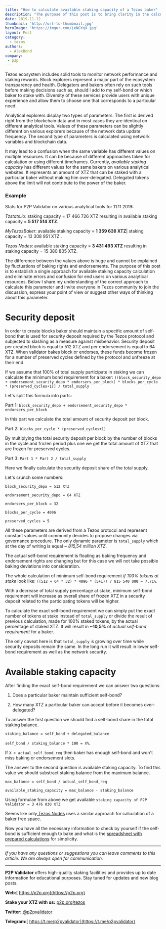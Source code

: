 ```yaml
---
title: "How to calculate available staking capacity of a Tezos baker"
description: "The purpose of this post is to bring clarity in the calculation of a baker's free space"
date: 2019-11-12
thumbnail: 'http://url-to-thumbnail.jpg'
heroImage: 'https://imgur.com/jeNGYqU.jpg'
layout: Post
category:
  - tezos
authors:
  - AlexBond
company:
 - p2p
---
```


Tezos ecosystem includes solid tools to monitor network performance and staking rewards. Block explorers represent a major part of the ecosystem transparency and health. Delegators and bakers often rely on such tools before making decisions such as, should I add to my self-bond or which baker to stake with. Diversity of these services provide users with unique experience and allow them to choose one that corresponds to a particular need.

Analytical explorers display two types of parameters. The first is derived right from the blockchain data and in most cases they are identical on different analytical tools. Values of these parameters can be slightly different on various explorers because of the network data update frequency. The second type of parameters is calculated using network variables and blockchain data.

It may lead to a confusion when the same variable has different values on multiple resources. It can be because of different approaches taken for calculation or using different timeframes. Currently, *available staking capacity* has different values for the same bakers on various analytical websites. It represents an amount of XTZ that can be staked with a particular baker without making him over-delegated. Delegated tokens above the limit will not contribute to the power of the baker.

### Example

Stats for P2P Validator on various analytical tools for 11.11.2019:

*Tzstats.io*: staking capacity = 17 466 726 XTZ resulting in available staking capacity = **5 517 514 XTZ**.

*MyTezosBaker*: available staking capacity = **1 359 639 XTZ**| staking capacity = 13 308 951 XTZ .

*Tezos Nodes*: available staking capacity = **3 431 493 XTZ** resulting in staking capacity = 15 380 805 XTZ.

The difference between the values above is huge and cannot be explained by fluctuations of baking rights and endorsements. The purpose of this post is to establish a single approach for available staking capacity calculation and eliminate errors and confusion for end users on various analytical resources. Below I share my understanding of the correct approach to calculate this parameter and invite everyone in Tezos community to join the discussion, express your point of view or suggest other ways of thinking about this parameter.

# Security deposit

In order to create blocks baker should maintain a specific amount of self-bond that is used for security deposit required by the Tezos protocol and subjected to slashing as a measure against misbehavior. Security deposit per created block is equal to 512 XTZ and per endorsement is equal to 64 XTZ. When validator bakes block or endorses, these funds become frozen for a number of preserved cycles defined by the protocol and unfreeze at their end.

If we assume that 100% of total supply participate in staking we can calculate the minimum bond requirement for a baker: `((block_security_depo + endorsement_security_depo * endorsers_per_block) * blocks_per_cycle * (preserved_cycles+1)) / total_supply`

Let's split this formula into parts:

Part 1: `block_security_depo + endorsement_security_depo * endorsers_per_block`

In this part we calculate the total amount of security deposit per block.

Part 2: `blocks_per_cycle * (preserved_cycles+1)`

By multiplying the total security deposit per block by the number of blocks in the cycle and frozen period plus one we get the total amount of XTZ that are frozen for preserved cycles.

Part 3: `Part 1 * Part 2 / total_supply`

Here we finally calculate the security deposit share of the total supply.

Let's crunch some numbers:

`block_security_depo = 512 XTZ`

`endorsement_security_depo = 64 XTZ`

`endorsers_per_block = 32`

`blocks_per_cycle = 4096`

`preserved_cycles = 5`

All these parameters are derived from a Tezos protocol and represent constant values until community decides to propose changes via governance procedure. The only dynamic parameter is `total_supply` which at the day of writing is equal *~ 815,54 million XTZ*. 

The actual self-bond requirement is floating as baking frequency and endorsement rights are changing but for this case we will not take possible baking deviations into consideration.

The whole calculation of minimum self-bond requirement *if 100% tokens at stake* look like: `((512 + 64 * 32) * 4096 * (5+1)) / 815 540 000 = 7,71%`.

With a decrease of total supply percentage at stake, minimum self-bond requirement will increase as overall share of frozen XTZ in a security deposit related to the participating tokens will be higher.

To calculate the exact self-bond requirement we can simply put the exact number of tokens at stake instead of `total_supply` or divide the result of previous calculation, made for 100% staked tokens, by the actual percentage of staked XTZ. It will result in **~10,5%** of *actual self-bond requirement* for a baker.

The only caveat here is that `total_supply` is growing over time while security deposits remain the same. In the long run it will result in lower self-bond requirement as well as the network security.

# Available staking capacity

After finding the exact self-bond requirement we can answer two questions:

1) Does a particular baker maintain sufficient self-bond?

2) How many XTZ a particular baker can accept before it becomes over-delegated?

To answer the first question we should find a self-bond share in the total staking balance.

`staking_balance = self_bond + delegated_balance`

`self_bond / staking_balance * 100 = X%`.

If `X > actual_self_bond_req` then baker has enough self-bond and won't miss baking or endorsement slots.

The answer to the second question is available staking capacity. To find this value we should substract staking balance from the maximum balance.

`max_balance = self_bond / actual_self_bond_req`

`available_staking_capacity = max_balance - staking_balance`

Using formulae from above we get available `staking capacity of P2P Validator = 3 476 030 XTZ`

Seems like only[ Tezos Nodes](https://www.tezos-nodes.com/baker/tz1P2Po7YM526ughEsRbY4oR9zaUPDZjxFrb) uses a similar approach for calculation of a baker free space.

Now you have all the necessary information to check by yourself if the self-bond is sufficient enough to bake and what is the [ spreadsheet with prepared calculations](https://docs.google.com/spreadsheets/d/1ZxRBHETPixxeYAG0efJbXsKeiIHPq1nGWJ2ZazND2a8/edit#gid=1765745933) for simplicity.

------

*If you have any questions or suggestions you can leave comments to this article. We are always open for communication.*

------
**P2P Validator** offers high-quality staking facilities and provides up to date information for educational purposes. Stay tuned for updates and new blog posts.

**Web:**[ https://p2p.org](https://p2p.org)

**Stake your XTZ with us:** [p2p.org/tezos](p2p.org/tezos)

**Twitter:**[ @p2pvalidator](https://twitter.com/p2pvalidator)

**Telegram:**[ https://t.me/p2pvalidator](https://t.me/p2pvalidator)